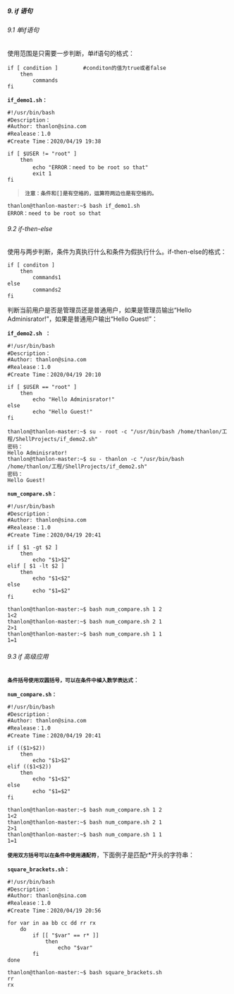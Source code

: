 ##### 9. if 语句
###### 9.1 单if语句
使用范围是只需要一步判断，单if语句的格式：
```shell
if [ condition ]		#conditon的值为true或者false
    then
        commands
fi
```
**`if_demo1.sh：`**
```shell
#!/usr/bin/bash
#Description：
#Author: thanlon@sina.com
#Realease：1.0
#Create Time：2020/04/19 19:38

if [ $USER != "root" ]
    then
        echo "ERROR：need to be root so that"
        exit 1
fi
```
>**`注意：条件和[]是有空格的，运算符两边也是有空格的。`**
```shell
thanlon@thanlon-master:~$ bash if_demo1.sh 
ERROR：need to be root so that
```
###### 9.2 if-then-else
使用与两步判断，条件为真执行什么和条件为假执行什么。if-then-else的格式：
```shell
if [ conditon ]
    then
        commands1
else
        commands2
fi
```
判断当前用户是否是管理员还是普通用户，如果是管理员输出“Hello Adminisrator!”，如果是普通用户输出“Hello Guest!”：

**`if_demo2.sh ：`**
```shell
#!/usr/bin/bash
#Description：
#Author: thanlon@sina.com
#Realease：1.0
#Create Time：2020/04/19 20:10

if [ $USER == "root" ]
    then
        echo "Hello Adminisrator!"
else
        echo "Hello Guest!"
fi
```
```shell
thanlon@thanlon-master:~$ su - root -c "/usr/bin/bash /home/thanlon/工程/ShellProjects/if_demo2.sh"
密码： 
Hello Adminisrator!
thanlon@thanlon-master:~$ su - thanlon -c "/usr/bin/bash /home/thanlon/工程/ShellProjects/if_demo2.sh"
密码： 
Hello Guest!
```
**`num_compare.sh：`**
```shell
#!/usr/bin/bash
#Description：
#Author: thanlon@sina.com
#Realease：1.0
#Create Time：2020/04/19 20:41

if [ $1 -gt $2 ]
    then
        echo "$1>$2"
elif [ $1 -lt $2 ]
    then
        echo "$1<$2"
else
        echo "$1=$2"
fi
```
```shell
thanlon@thanlon-master:~$ bash num_compare.sh 1 2
1<2
thanlon@thanlon-master:~$ bash num_compare.sh 2 1
2>1
thanlon@thanlon-master:~$ bash num_compare.sh 1 1
1=1
```
###### 9.3 if 高级应用
**`条件括号使用双圆括号，可以在条件中植入数学表达式`**：

**`num_compare.sh：`**
```shell
#!/usr/bin/bash
#Description：
#Author: thanlon@sina.com
#Realease：1.0
#Create Time：2020/04/19 20:41

if (($1>$2))
    then
        echo "$1>$2"
elif (($1<$2))
    then
        echo "$1<$2"
else
        echo "$1=$2"
fi
```
```shell
thanlon@thanlon-master:~$ bash num_compare.sh 1 2
1<2
thanlon@thanlon-master:~$ bash num_compare.sh 2 1
2>1
thanlon@thanlon-master:~$ bash num_compare.sh 1 1
1=1
```
**`使用双方括号可以在条件中使用通配符`**，下面例子是匹配r*开头的字符串：

**`square_brackets.sh：`**

```shell
#!/usr/bin/bash
#Description：
#Author: thanlon@sina.com
#Realease：1.0
#Create Time：2020/04/19 20:56

for var in aa bb cc dd rr rx
    do
        if [[ "$var" == r* ]]
            then
                echo "$var"
        fi
done
```
```shell
thanlon@thanlon-master:~$ bash square_brackets.sh
rr
rx
```